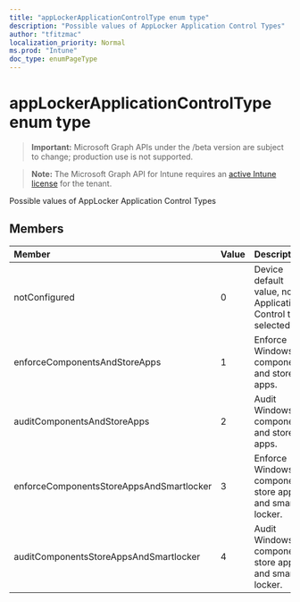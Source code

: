 ```yaml
---
title: "appLockerApplicationControlType enum type"
description: "Possible values of AppLocker Application Control Types"
author: "tfitzmac"
localization_priority: Normal
ms.prod: "Intune"
doc_type: enumPageType
---
```


# appLockerApplicationControlType enum type

> **Important:** Microsoft Graph APIs under the /beta version are subject to change; production use is not supported.

> **Note:** The Microsoft Graph API for Intune requires an [active Intune license](https://go.microsoft.com/fwlink/?linkid=839381) for the tenant.

Possible values of AppLocker Application Control Types

## Members
|Member|Value|Description|
|:---|:---|:---|
|notConfigured|0|Device default value, no Application Control type selected.|
|enforceComponentsAndStoreApps|1|Enforce Windows component and store apps.|
|auditComponentsAndStoreApps|2|Audit Windows component and store apps.|
|enforceComponentsStoreAppsAndSmartlocker|3|Enforce Windows components, store apps and smart locker.|
|auditComponentsStoreAppsAndSmartlocker|4|Audit Windows components, store apps and smart locker​.|





